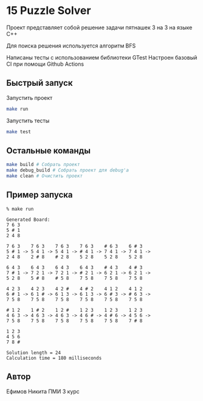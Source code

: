# 15 Puzzle Solver

Проект представляет собой решение задачи пятнашек 3 на 3 на языке C++

Для поиска решения используется алгоритм BFS

Написаны тесты с использованием библиотеки GTest
Настроен базовый CI при помощи Github Actions

## Быстрый запуск

Запустить проект

```bash
make run
```
Запустить тесты

```bash
make test
```

## Остальные команды

```bash
make build # Собрать проект
make debug_build # Собрать проект для debug'а
make clean # Очистить проект
```

## Пример запуска

```
% make run

Generated Board:
7 6 3 
5 # 1 
2 4 8 

7 6 3    7 6 3    7 6 3    7 6 3    # 6 3    6 # 3    
5 # 1 -> 5 4 1 -> 5 4 1 -> # 4 1 -> 7 4 1 -> 7 4 1 -> 
2 4 8    2 # 8    # 2 8    5 2 8    5 2 8    5 2 8    

6 4 3    6 4 3    6 4 3    6 4 3    # 4 3    4 # 3    
7 # 1 -> 7 2 1 -> 7 2 1 -> # 2 1 -> 6 2 1 -> 6 2 1 -> 
5 2 8    5 # 8    # 5 8    7 5 8    7 5 8    7 5 8    

4 2 3    4 2 3    4 2 #    4 # 2    4 1 2    4 1 2    
6 # 1 -> 6 1 # -> 6 1 3 -> 6 1 3 -> 6 # 3 -> # 6 3 -> 
7 5 8    7 5 8    7 5 8    7 5 8    7 5 8    7 5 8    

# 1 2    1 # 2    1 2 #    1 2 3    1 2 3    1 2 3    
4 6 3 -> 4 6 3 -> 4 6 3 -> 4 6 # -> 4 # 6 -> 4 5 6 -> 
7 5 8    7 5 8    7 5 8    7 5 8    7 5 8    7 # 8    

1 2 3    
4 5 6    
7 8 #    

Solution length = 24
Calculation time = 180 milliseconds
```

## Автор

Ефимов Никита ПМИ 3 курс
